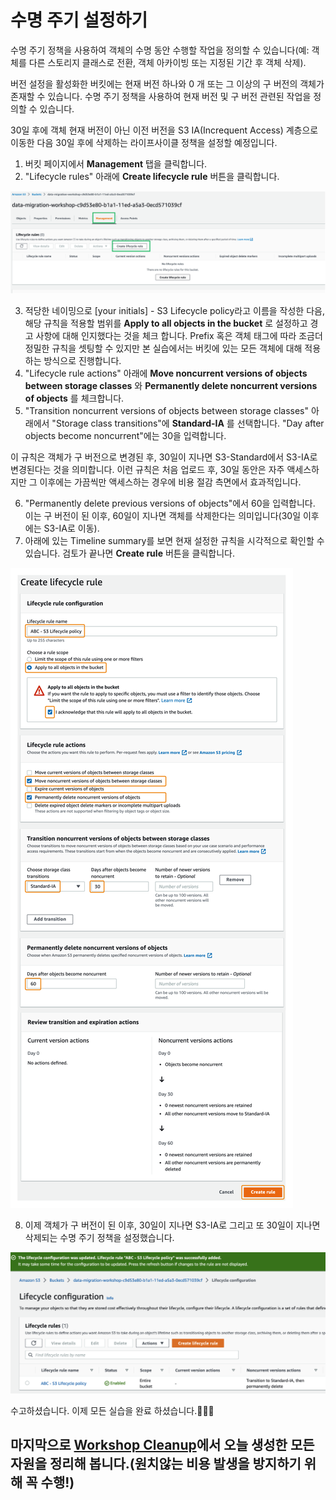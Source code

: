 # 수명 주기 설정하기

수명 주기 정책을 사용하여 객체의 수명 동안 수행할 작업을 정의할 수 있습니다(예: 객체를 다른 스토리지 클래스로 전환, 객체 아카이빙 또는 지정된 기간 후 객체 삭제).

버전 설정을 활성화한 버킷에는 현재 버전 하나와 0 개 또는 그 이상의 구 버전의 객체가 존재할 수 있습니다. 수명 주기 정책을 사용하여 현재 버전 및 구 버전 관련된 작업을 정의할 수 있습니다.

30일 후에 객체 현재 버전이 아닌 이전 버전을 S3 IA(Increquent Access) 계층으로 이동한 다음 30일 후에 삭제하는 라이프사이클 정책을 설정할 예정입니다.

1. 버킷 페이지에서 **Management** 탭을 클릭합니다.
2. "Lifecycle rules" 아래에 **Create lifecycle rule** 버튼을 클릭합니다.

![6-4-1](../../images/6-4-1.png)

3. 적당한 네이밍으로 \[your initials] - S3 Lifecycle policy라고 이름을 작성한 다음, 해당 규칙을 적용할 범위를 **Apply to all objects in the bucket** 로 설정하고 경고 사항에 대해 인지했다는 것을 체크 합니다. Prefix 혹은 객체 태그에 따라 조금더 정밀한 규칙을 셋팅할 수 있지만 본 실습에서는 버킷에 있는 모든 객체에 대해 적용하는 방식으로 진행합니다.
4. "Lifecycle rule actions" 아래에 **Move noncurrent versions of objects between storage classes** 와 **Permanently delete noncurrent versions of objects** 를 체크합니다.
5. "Transition noncurrent versions of objects between storage classes" 아래에서 "Storage class transitions"에 **Standard-IA** 를 선택합니다. "Day after objects become noncurrent"에는 30을 입력합니다.

이 규칙은 객체가 구 버전으로 변경된 후, 30일이 지나면 S3-Standard에서 S3-IA로 변경된다는 것을 의미합니다. 이런 규칙은 처음 업로드 후, 30일 동안은 자주 액세스하지만 그 이후에는 가끔씩만 액세스하는 경우에 비용 절감 측면에서 효과적입니다.

6. "Permanently delete previous versions of objects"에서 60을 입력합니다. 이는 구 버전이 된 이후, 60일이 지나면 객체를 삭제한다는 의미입니다(30일 이후에는 S3-IA로 이동).
7. 아래에 있는 Timeline summary를 보면 현재 설정한 규칙을 시각적으로 확인할 수 있습니다. 검토가 끝나면 **Create rule** 버튼을 클릭합니다.

![6-4-2](../../images/6-4-2.png)

8. 이제 객체가 구 버전이 된 이후, 30일이 지나면 S3-IA로 그리고 또 30일이 지나면 삭제되는 수명 주기 정책을 설정했습니다.

![6-4-3](../../images/6-4-3.png)

수고하셨습니다. 이제 모든 실습을 완료 하셨습니다.👏👏👏

## 마지막으로 [Workshop Cleanup](../module7.md)에서 오늘 생성한 모든 자원을 정리해 봅니다.(원치않는 비용 발생을 방지하기 위해 꼭 수행!)
